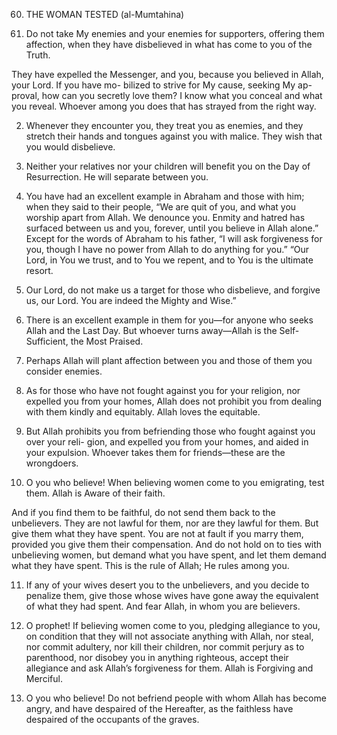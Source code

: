 60. THE WOMAN TESTED (al-Mumtahina)

1. Do not take My enemies and your enemies for supporters, offering
them affection, when they have disbelieved in
what has come to you of the Truth. 

They have expelled the Messenger, and you, because you
believed in Allah, your Lord. If you have mo-
bilized to strive for My cause, seeking My ap-
proval, how can you secretly love them? I
know what you conceal and what you reveal.
Whoever among you does that has strayed
from the right way.

2. Whenever they encounter you, they treat you as enemies, and they stretch their hands
and tongues against you with malice. They wish that you would disbelieve.

3. Neither your relatives nor your children will benefit you on the Day of Resurrection.
He will separate between you. 

4. You have had an excellent example in Abraham and those with him; when they said to
their people, “We are quit of you, and what you worship apart from Allah. We denounce
you. Enmity and hatred has surfaced between us and you, forever, until you believe in Allah
alone.” Except for the words of Abraham to his father, “I will ask forgiveness for you,
though I have no power from Allah to do anything for you.” “Our Lord, in You we trust,
and to You we repent, and to You is the ultimate resort.

5. Our Lord, do not make us a target for those who disbelieve, and forgive us, our Lord. You
are indeed the Mighty and Wise.”

6. There is an excellent example in them for you—for anyone who seeks Allah and the
Last Day. But whoever turns away—Allah is the Self-Sufficient, the Most Praised.
7. Perhaps Allah will plant affection between you and those of them you consider enemies.

8. As for those who have not fought against you for your religion, nor expelled you from
your homes, Allah does not prohibit you from dealing with them kindly and equitably.
Allah loves the equitable.

9. But Allah prohibits you from befriending
those who fought against you over your reli-
gion, and expelled you from your homes, and
aided in your expulsion. Whoever takes them for friends—these are the wrongdoers.

10. O you who believe! When believing women come to you emigrating, test them.
Allah is Aware of their faith. 

And if you find them to be faithful, do not send them back to
the unbelievers. They are not lawful for them,
nor are they lawful for them. But give them
what they have spent. You are not at fault if
you marry them, provided you give them
their compensation. And do not hold on to
ties with unbelieving women, but demand
what you have spent, and let them demand
what they have spent. This is the rule of Allah; He rules among you.

11. If any of your wives desert you to the unbelievers, and you decide to penalize them, give
those whose wives have gone away the equivalent of what they had spent. And fear Allah,
in whom you are believers.

12. O prophet! If believing women come to you, pledging allegiance to you, on condition
that they will not associate anything with Allah, nor steal, nor commit adultery, nor kill
their children, nor commit perjury as to parenthood, nor disobey you in anything
righteous, accept their allegiance and ask Allah’s forgiveness for them. Allah is Forgiving
and Merciful.

13. O you who believe! Do not befriend people with whom Allah has become angry, and
have despaired of the Hereafter, as the faithless have despaired of the occupants of the
graves.

